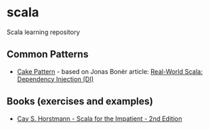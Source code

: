 # scala
Scala learning repository

## Common Patterns

- [Cake Pattern](https://github.com/igorsoto/scala/tree/master/patterns/cake-pattern) - based on Jonas Bonér article: [Real-World Scala: Dependency Injection (DI)](http://jonasboner.com/real-world-scala-dependency-injection-di/)

## Books (exercises and examples)

- [Cay S. Horstmann - Scala for the Impatient - 2nd Edition](https://github.com/igorsoto/scala/tree/master/books/scala-for-the-impatient-2-edition)